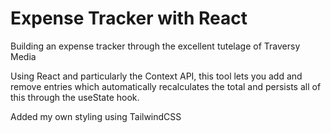# Expense Tracker with React

Building an expense tracker through the excellent tutelage of Traversy Media

Using React and particularly the Context API, this tool lets you add and remove entries which automatically recalculates the total and persists all of this through the useState hook.

Added my own styling using TailwindCSS
